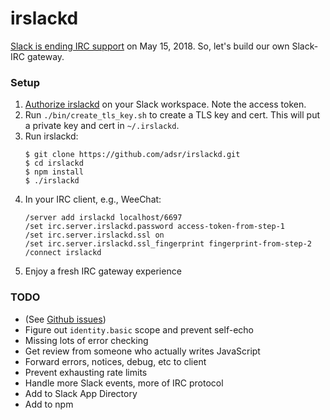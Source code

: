 # irslackd

[Slack is ending IRC support][0] on May 15, 2018. So, let's build our
own Slack-IRC gateway.

### Setup

1. [Authorize irslackd][1] on your Slack workspace. Note the access token.
2. Run `./bin/create_tls_key.sh` to create a TLS key and cert. This will put
   a private key and cert in `~/.irslackd`.
3. Run irslackd:
    ```
    $ git clone https://github.com/adsr/irslackd.git
    $ cd irslackd
    $ npm install
    $ ./irslackd
    ```
4. In your IRC client, e.g., WeeChat:
    ```
    /server add irslackd localhost/6697
    /set irc.server.irslackd.password access-token-from-step-1
    /set irc.server.irslackd.ssl on
    /set irc.server.irslackd.ssl_fingerprint fingerprint-from-step-2
    /connect irslackd
    ```
5. Enjoy a fresh IRC gateway experience

### TODO

* (See [Github issues][2])
* Figure out `identity.basic` scope and prevent self-echo
* Missing lots of error checking
* Get review from someone who actually writes JavaScript
* Forward errors, notices, debug, etc to client
* Prevent exhausting rate limits
* Handle more Slack events, more of IRC protocol
* Add to Slack App Directory
* Add to npm

[0]: https://my.slack.com/account/gateways
[1]: https://slack.com/oauth/authorize?client_id=2151705565.329118621748&scope=client
[2]: https://github.com/adsr/irslackd/issues
